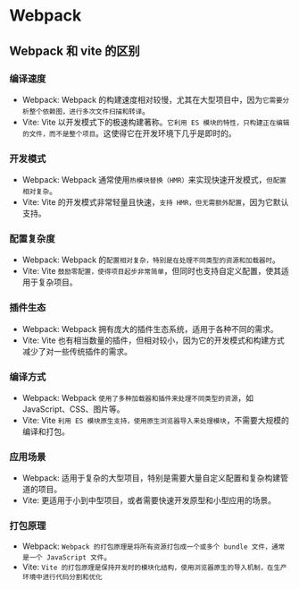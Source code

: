 # Webpack

## Webpack 和 vite 的区别

### 编译速度

- Webpack: Webpack 的构建速度相对较慢，尤其在大型项目中，因为`它需要分析整个依赖图，进行多次文件扫描和转译`。
- Vite: Vite 以开发模式下的极速构建著称。`它利用 ES 模块的特性，只构建正在编辑的文件，而不是整个项目`。这使得它在开发环境下几乎是即时的。

### 开发模式

- Webpack: Webpack 通常使用`热模块替换（HMR）`来实现快速开发模式，`但配置相对复杂`。
- Vite: Vite 的开发模式非常轻量且快速，`支持 HMR，但无需额外配置`，因为它默认支持。

### 配置复杂度

- Webpack: Webpack 的`配置相对复杂，特别是在处理不同类型的资源和加载器时`。
- Vite: Vite `鼓励零配置，使得项目起步非常简单`，但同时也支持自定义配置，使其适用于复杂项目。

### 插件生态

- Webpack: Webpack 拥有庞大的插件生态系统，适用于各种不同的需求。
- Vite: Vite 也有相当数量的插件，但相对较小，因为它的开发模式和构建方式减少了对一些传统插件的需求。

### 编译方式

- Webpack: Webpack `使用了多种加载器和插件来处理不同类型的资源`，如 JavaScript、CSS、图片等。
- Vite: Vite `利用 ES 模块原生支持，使用原生浏览器导入来处理模块`，不需要大规模的编译和打包。

### 应用场景

- Webpack: 适用于复杂的大型项目，特别是需要大量自定义配置和复杂构建管道的项目。
- Vite: 更适用于小到中型项目，或者需要快速开发原型和小型应用的场景。

### 打包原理

- Webpack: `Webpack 的打包原理是将所有资源打包成一个或多个 bundle 文件，通常是一个 JavaScript 文件`。
- Vite: `Vite 的打包原理是保持开发时的模块化结构，使用浏览器原生的导入机制，在生产环境中进行代码分割和优化`
